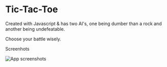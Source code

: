 # Tic-Tac-Toe

Created with Javascript & has two AI's, one being dumber
than a rock and another being undefeatable.

Choose your battle wisely.

Screenhots 

![App screenshots](/)
